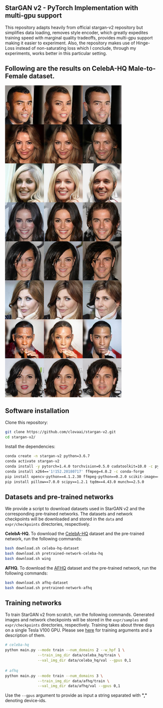 
## StarGAN v2 - PyTorch Implementation with multi-gpu support


This repository adapts heavily from official stargan-v2 repository but simplifies data loading, removes style encoder, which greatly expedites training speed with marginal quality tradeoffs, provides multi-gpu support making it easier to experiment. Also, the repository makes use of Hinge-Loss instead of non-saturating loss which I conclude, through my experiments, works better in this particular setting.  

## Following are the results on CelebA-HQ Male-to-Female dataset.
![Results](https://github.com/arshagarwal/stargan-v2/blob/test3/assets/28500_256images.jpg)

## Software installation
Clone this repository:

```bash
git clone https://github.com/clovaai/stargan-v2.git
cd stargan-v2/
```

Install the dependencies:
```bash
conda create -n stargan-v2 python=3.6.7
conda activate stargan-v2
conda install -y pytorch=1.4.0 torchvision=0.5.0 cudatoolkit=10.0 -c pytorch
conda install x264=='1!152.20180717' ffmpeg=4.0.2 -c conda-forge
pip install opencv-python==4.1.2.30 ffmpeg-python==0.2.0 scikit-image==0.16.2
pip install pillow==7.0.0 scipy==1.2.1 tqdm==4.43.0 munch==2.5.0
```

## Datasets and pre-trained networks
We provide a script to download datasets used in StarGAN v2 and the corresponding pre-trained networks. The datasets and network checkpoints will be downloaded and stored in the `data` and `expr/checkpoints` directories, respectively.

<b>CelebA-HQ.</b> To download the [CelebA-HQ](https://drive.google.com/drive/folders/0B4qLcYyJmiz0TXY1NG02bzZVRGs) dataset and the pre-trained network, run the following commands:
```bash
bash download.sh celeba-hq-dataset
bash download.sh pretrained-network-celeba-hq
bash download.sh wing
```

<b>AFHQ.</b> To download the [AFHQ](https://github.com/clovaai/stargan-v2/blob/master/README.md#animal-faces-hq-dataset-afhq) dataset and the pre-trained network, run the following commands:
```bash
bash download.sh afhq-dataset
bash download.sh pretrained-network-afhq
```

## Training networks
To train StarGAN v2 from scratch, run the following commands. Generated images and network checkpoints will be stored in the `expr/samples` and `expr/checkpoints` directories, respectively. Training takes about three days on a single Tesla V100 GPU. Please see [here](https://github.com/clovaai/stargan-v2/blob/master/main.py#L86-L179) for training arguments and a description of them. 

```bash
# celeba-hq
python main.py --mode train --num_domains 2 --w_hpf 1 \
               --train_img_dir data/celeba_hq/train \
               --val_img_dir data/celeba_hq/val --gpus 0,1

# afhq
python main.py --mode train --num_domains 3 \
               --train_img_dir data/afhq/train \
               --val_img_dir data/afhq/val --gpus 0,1
```
Use the `--gpus` argument to provide as input a string separated with **","** denoting device-ids.  
